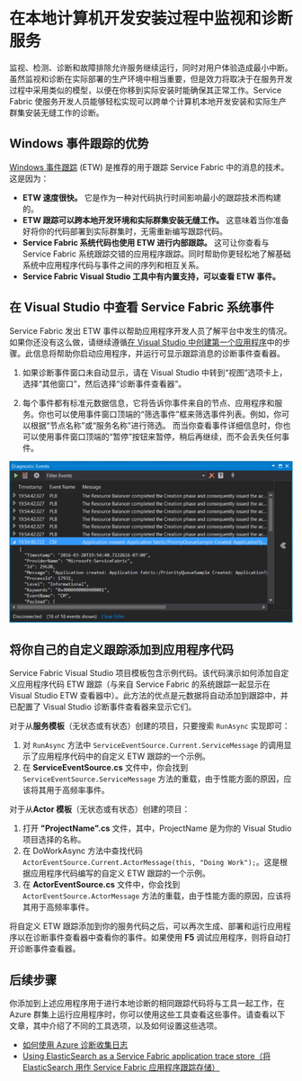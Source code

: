 <properties
   pageTitle="在本地监视和诊断使用 Azure Service Fabric 编写的服务 | Azure"
   description="了解如何监视和诊断本地开发计算机上使用 Microsoft Azure Service Fabric 编写的服务。"
   services="service-fabric"
   documentationCenter=".net"
   authors="ms-toddabel"
   manager="timlt"
   editor=""/>

<tags
   ms.service="service-fabric"
   ms.date="06/20/2016"
   wacn.date="08/08/2016"/>


# 在本地计算机开发安装过程中监视和诊断服务
监视、检测、诊断和故障排除允许服务继续运行，同时对用户体验造成最小中断。虽然监视和诊断在实际部署的生产环境中相当重要，但是效力将取决于在服务开发过程中采用类似的模型，以便在你移到实际安装时能确保其正常工作。Service Fabric 使服务开发人员能够轻松实现可以跨单个计算机本地开发安装和实际生产群集安装无缝工作的诊断。

## Windows 事件跟踪的优势
[Windows 事件跟踪](https://msdn.microsoft.com/zh-cn/library/windows/desktop/bb968803.aspx) (ETW) 是推荐的用于跟踪 Service Fabric 中的消息的技术。这是因为：

* **ETW 速度很快。** 它是作为一种对代码执行时间影响最小的跟踪技术而构建的。
* **ETW 跟踪可以跨本地开发环境和实际群集安装无缝工作。** 这意味着当你准备好将你的代码部署到实际群集时，无需重新编写跟踪代码。
* **Service Fabric 系统代码也使用 ETW 进行内部跟踪。** 这可让你查看与 Service Fabric 系统跟踪交错的应用程序跟踪。同时帮助你更轻松地了解基础系统中应用程序代码与事件之间的序列和相互关系。
* **Service Fabric Visual Studio 工具中有内置支持，可以查看 ETW 事件。**


## 在 Visual Studio 中查看 Service Fabric 系统事件

Service Fabric 发出 ETW 事件以帮助应用程序开发人员了解平台中发生的情况。如果你还没有这么做，请继续遵循[在 Visual Studio 中创建第一个应用程序](/documentation/articles/service-fabric-create-your-first-application-in-visual-studio/)中的步骤。此信息将帮助你启动应用程序，并运行可显示跟踪消息的诊断事件查看器。

1. 如果诊断事件窗口未自动显示，请在 Visual Studio 中转到“视图”选项卡上，选择“其他窗口”，然后选择“诊断事件查看器”。

2. 每个事件都有标准元数据信息，它将告诉你事件来自的节点、应用程序和服务。你也可以使用事件窗口顶端的“筛选事件”框来筛选事件列表。例如，你可以根据“节点名称”或“服务名称”进行筛选。 而当你查看事件详细信息时，你也可以使用事件窗口顶端的“暂停”按钮来暂停，稍后再继续，而不会丢失任何事件。

  ![Visual Studio 诊断事件查看器](./media/service-fabric-diagnostics-how-to-monitor-and-diagnose-services-locally/DiagEventsExamples2.png)

## 将你自己的自定义跟踪添加到应用程序代码
Service Fabric Visual Studio 项目模板包含示例代码。该代码演示如何添加自定义应用程序代码 ETW 跟踪（与来自 Service Fabric 的系统跟踪一起显示在 Visual Studio ETW 查看器中）。此方法的优点是元数据将自动添加到跟踪中，并已配置了 Visual Studio 诊断事件查看器来显示它们。

对于从**服务模板**（无状态或有状态）创建的项目，只要搜索 `RunAsync` 实现即可：

1. 对 `RunAsync` 方法中 `ServiceEventSource.Current.ServiceMessage` 的调用显示了应用程序代码中的自定义 ETW 跟踪的一个示例。
2. 在 **ServiceEventSource.cs** 文件中，你会找到 `ServiceEventSource.ServiceMessage` 方法的重载，由于性能方面的原因，应该将其用于高频率事件。

对于从**Actor 模板**（无状态或有状态）创建的项目：

1. 打开 **"ProjectName".cs** 文件，其中，ProjectName 是为你的 Visual Studio 项目选择的名称。
2. 在 DoWorkAsync 方法中查找代码 `ActorEventSource.Current.ActorMessage(this, "Doing Work");`。这是根据应用程序代码编写的自定义 ETW 跟踪的一个示例。
3. 在 **ActorEventSource.cs** 文件中，你会找到 `ActorEventSource.ActorMessage` 方法的重载，由于性能方面的原因，应该将其用于高频率事件。

将自定义 ETW 跟踪添加到你的服务代码之后，可以再次生成、部署和运行应用程序以在诊断事件查看器中查看你的事件。如果使用 **F5** 调试应用程序，则将自动打开诊断事件查看器。

## 后续步骤
你添加到上述应用程序用于进行本地诊断的相同跟踪代码将与工具一起工作，在 Azure 群集上运行应用程序时，你可以使用这些工具查看这些事件。请查看以下文章，其中介绍了不同的工具选项，以及如何设置这些选项。

* [如何使用 Azure 诊断收集日志](/documentation/articles/service-fabric-diagnostics-how-to-setup-wad/)
* [Using ElasticSearch as a Service Fabric application trace store（将 ElasticSearch 用作 Service Fabric 应用程序跟踪存储）](/documentation/articles/service-fabric-diagnostic-how-to-use-elasticsearch/)

<!---HONumber=Mooncake_0801_2016-->